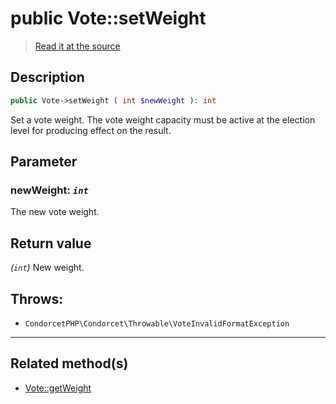 # public Vote::setWeight

> [Read it at the source](https://github.com/julien-boudry/Condorcet/blob/master/src/Vote.php#L693)

## Description    

```php
public Vote->setWeight ( int $newWeight ): int
```

Set a vote weight. The vote weight capacity must be active at the election level for producing effect on the result.

## Parameter

### **newWeight:** *`int`*   
The new vote weight.    


## Return value   

*(`int`)* New weight.



## Throws:   

* ```CondorcetPHP\Condorcet\Throwable\VoteInvalidFormatException``` 

---------------------------------------

## Related method(s)      

* [Vote::getWeight](/Docs/api-reference/Vote%20Class/Vote--getWeight.md)    
